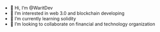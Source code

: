 - 👋 Hi, I’m @WaritDev
- 👀 I’m interested in web 3.0 and blockchain developing
- 🌱 I’m currently learning solidity
- 💞️ I’m looking to collaborate on financial and technology organization

<!---
WaritDev/WaritDev is a ✨ special ✨ repository because its `README.md` (this file) appears on your GitHub profile.
You can click the Preview link to take a look at your changes.
--->
